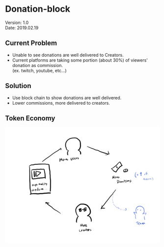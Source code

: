 # Donation-block
Version: 1.0
<br>Date: 2019.02.19

## Current Problem
* Unable to see donations are well delivered to Creators.
* Current platforms are taking some portion (about 30%) of viewers' donation as commission.
  <br>(ex. twitch, youtube, etc...)

## Solution
* Use block chain to show donations are well delivered.
* Lower commissions, more delivered to creators.

## Token Economy
![](./img/cycle.jpg)
